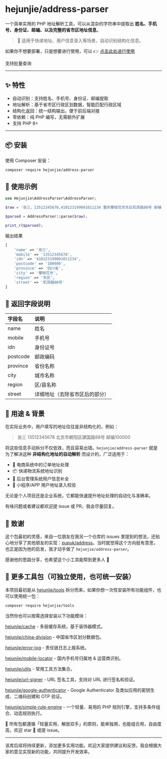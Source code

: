 # hejunjie/address-parser

一个简单实用的 PHP 地址解析工具，可以从混杂的字符串中提取出 **姓名、手机号、身份证、邮编、以及完整的省市区地址信息**。

> 🚀 适用于快递地址、用户信息录入等场景，自动识别结构化信息。

如果你不想要部署，只是想要进行使用，可以 👉 [点击此处进行使用](https://tools.hejunjie.life/#/external/address-parser)

支持批量查询

---

## ✨ 特性

- 自动识别：支持姓名、手机号、身份证、邮编提取  
- 地址解析：基于省市区行政区划数据，智能匹配行政区域  
- 结构化返回：统一结构输出，便于前后端对接  
- 零依赖：纯 PHP 编写，无需额外扩展  
- 支持 PHP 8+

---

## 📦 安装

使用 Composer 安装：

```bash
composer require hejunjie/address-parser
```

## 🧠 使用示例

```php
use Hejunjie\AddressParser\AddressParser;

$raw = '张三，13512345678,410123199001011234 重庆攀枝花市东区机场路88号 邮编100000';

$parsed = AddressParser::parse($raw);

print_r($parsed);

```

输出结果

```php
[
    'name' => '张三',
    'mobile' => '13512345678',
    'idn' => '410123199001011234',
    'postcode' => '100000',
    'province' => '四川省',
    'city' => '攀枝花市',
    'region' => '东区',
    'street' => '机场路88号'
]
```

## 🧩 返回字段说明

| 字段名 | 说明 |
|:-------|:-----|
| name | 姓名 |
| mobile | 手机号 |
| idn | 身份证号 |
| postcode | 邮政编码 |
| province | 省份名称 |
| city | 城市名称 |
| region | 区/县名称 |
| street | 详细地址（去除省市区后的部分） |

## 🧰 用途 & 背景

在实际业务中，用户填写的地址往往是非结构化的，例如：

> 张三 13512345678 北京市朝阳区建国路88号 邮编100000

将这些信息手动拆分不仅低效，而且容易出错。`hejunjie/address-parser` 就是为了解决这种 **非结构化地址的自动解析** 而设计的，广泛适用于：

- 🛒 电商系统中的订单地址处理  
- 📦 快递物流系统地址识别  
- 🧾 后台管理系统用户信息补全  
- 📱 小程序/APP 用户地址录入校验  

无论是个人项目还是企业系统，它都能快速提升地址处理的自动化与准确率。

有啥问题或者建议都欢迎提 issue 或 PR，我会尽量回复。

## 🙏 致谢
这个包最初的灵感，来自一位朋友在我另一个仓库的 issues 里提到的想法，还贴心地分享了其他朋友的实现：[pupuk/address](https://github.com/pupuk/address)。当时就觉得这个方向挺有意思，也正是因为他的启发，我才动手做了 `hejunjie/address-parser`。

感谢他的思路分享，也希望这个小工具能帮到更多人 🙌

## 🔧 更多工具包（可独立使用，也可统一安装）

本项目最初是从 [hejunjie/tools](https://github.com/zxc7563598/php-tools) 拆分而来，如果你想一次性安装所有功能组件，也可以使用统一包：

```bash
composer require hejunjie/tools
```

当然你也可以按需选择安装以下功能模块：

[hejunjie/cache](https://github.com/zxc7563598/php-cache) - 多层缓存系统，基于装饰器模式。

[hejunjie/china-division](https://github.com/zxc7563598/php-china-division) - 中国省市区划分数据包。

[hejunjie/error-log](https://github.com/zxc7563598/php-error-log) - 责任链日志上报系统。

[hejunjie/mobile-locator](https://github.com/zxc7563598/php-mobile-locator) - 国内手机号归属地 & 运营商识别。

[hejunjie/utils](https://github.com/zxc7563598/php-utils) - 常用工具方法集合。

[hejunjie/url-signer](https://github.com/zxc7563598/php-url-signer) - URL 签名工具，支持对 URL 进行签名和验证。

[hejunjie/google-authenticator](https://github.com/zxc7563598/php-google-authenticator) - Google Authenticator 及类似应用的密钥生成、二维码创建和 OTP 验证。

[hejunjie/simple-rule-engine](https://github.com/zxc7563598/php-simple-rule-engine) - 一个轻量、易用的 PHP 规则引擎，支持多条件组合、动态规则执行。

👀 所有包都遵循「轻量实用、解放双手」的原则，能单独用，也能组合用，自由度高，欢迎 star 🌟 或提 issue。

---

该库后续将持续更新，添加更多实用功能。欢迎大家提供建议和反馈，我会根据大家的意见实现新的功能，共同提升开发效率。
